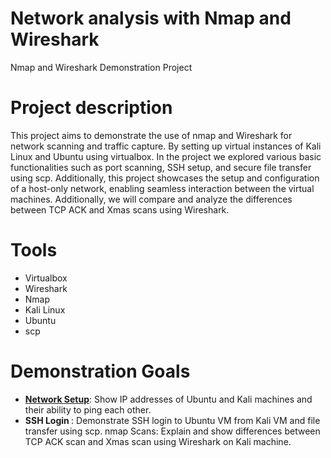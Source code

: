 # Network analysis with Nmap and Wireshark
Nmap and Wireshark Demonstration Project
# Project description
This project aims to demonstrate the use of nmap and Wireshark for network scanning and traffic capture. By setting up virtual instances of Kali Linux and Ubuntu using virtualbox. In the project we explored various basic functionalities such as port scanning, SSH setup, and secure file transfer using scp. Additionally, this project showcases the setup and configuration of a host-only network, enabling seamless interaction between the virtual machines. Additionally, we will compare and analyze the differences between TCP ACK and Xmas scans using Wireshark.
# Tools
- Virtualbox
- Wireshark 
- Nmap
- Kali Linux
- Ubuntu
- scp

# Demonstration Goals
- <b><u>Network Setup</u></b>: Show IP addresses of Ubuntu and Kali machines and their ability to ping each other.
- <b>SSH Login </b>: Demonstrate SSH login to Ubuntu VM from Kali VM and file transfer using scp.
nmap Scans: Explain and show differences between TCP ACK scan and Xmas scan using Wireshark on Kali machine.
